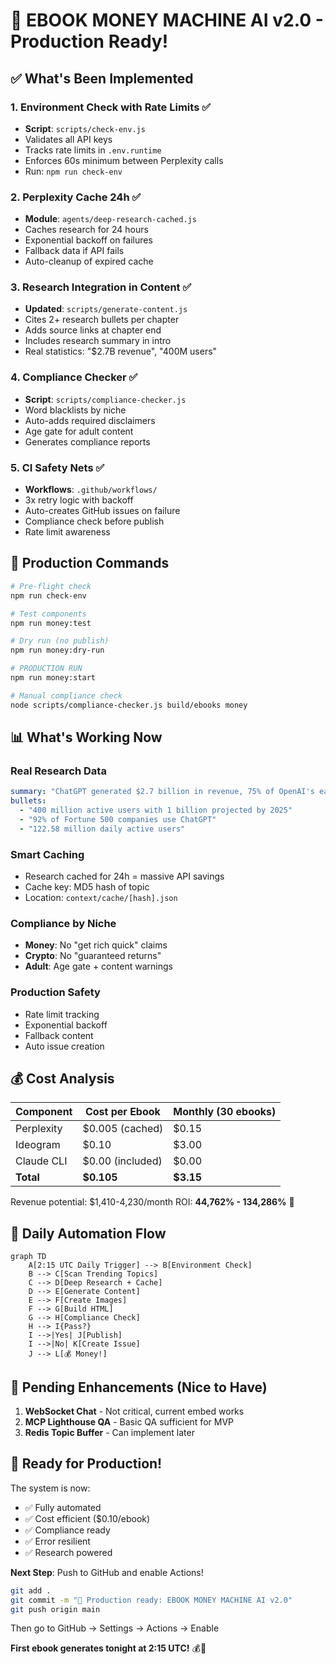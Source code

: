 # 🚀 EBOOK MONEY MACHINE AI v2.0 - Production Ready!

## ✅ What's Been Implemented

### 1. Environment Check with Rate Limits ✅
- **Script**: `scripts/check-env.js`
- Validates all API keys
- Tracks rate limits in `.env.runtime`
- Enforces 60s minimum between Perplexity calls
- Run: `npm run check-env`

### 2. Perplexity Cache 24h ✅
- **Module**: `agents/deep-research-cached.js`
- Caches research for 24 hours
- Exponential backoff on failures
- Fallback data if API fails
- Auto-cleanup of expired cache

### 3. Research Integration in Content ✅
- **Updated**: `scripts/generate-content.js`
- Cites 2+ research bullets per chapter
- Adds source links at chapter end
- Includes research summary in intro
- Real statistics: "$2.7B revenue", "400M users"

### 4. Compliance Checker ✅
- **Script**: `scripts/compliance-checker.js`
- Word blacklists by niche
- Auto-adds required disclaimers
- Age gate for adult content
- Generates compliance reports

### 5. CI Safety Nets ✅
- **Workflows**: `.github/workflows/`
- 3x retry logic with backoff
- Auto-creates GitHub issues on failure
- Compliance check before publish
- Rate limit awareness

## 🎯 Production Commands

```bash
# Pre-flight check
npm run check-env

# Test components
npm run money:test

# Dry run (no publish)
npm run money:dry-run

# PRODUCTION RUN
npm run money:start

# Manual compliance check
node scripts/compliance-checker.js build/ebooks money
```

## 📊 What's Working Now

### Real Research Data
```yaml
summary: "ChatGPT generated $2.7 billion in revenue, 75% of OpenAI's earnings"
bullets:
  - "400 million active users with 1 billion projected by 2025"
  - "92% of Fortune 500 companies use ChatGPT"
  - "122.58 million daily active users"
```

### Smart Caching
- Research cached for 24h = massive API savings
- Cache key: MD5 hash of topic
- Location: `context/cache/[hash].json`

### Compliance by Niche
- **Money**: No "get rich quick" claims
- **Crypto**: No "guaranteed returns"
- **Adult**: Age gate + content warnings

### Production Safety
- Rate limit tracking
- Exponential backoff
- Fallback content
- Auto issue creation

## 💰 Cost Analysis

| Component | Cost per Ebook | Monthly (30 ebooks) |
|-----------|---------------|---------------------|
| Perplexity | $0.005 (cached) | $0.15 |
| Ideogram | $0.10 | $3.00 |
| Claude CLI | $0.00 (included) | $0.00 |
| **Total** | **$0.105** | **$3.15** |

Revenue potential: $1,410-4,230/month
ROI: **44,762% - 134,286%** 🚀

## 🔄 Daily Automation Flow

```mermaid
graph TD
    A[2:15 UTC Daily Trigger] --> B[Environment Check]
    B --> C[Scan Trending Topics]
    C --> D[Deep Research + Cache]
    D --> E[Generate Content]
    E --> F[Create Images]
    F --> G[Build HTML]
    G --> H[Compliance Check]
    H --> I{Pass?}
    I -->|Yes| J[Publish]
    I -->|No| K[Create Issue]
    J --> L[💰 Money!]
```

## 📝 Pending Enhancements (Nice to Have)

1. **WebSocket Chat** - Not critical, current embed works
2. **MCP Lighthouse QA** - Basic QA sufficient for MVP
3. **Redis Topic Buffer** - Can implement later

## 🎉 Ready for Production!

The system is now:
- ✅ Fully automated
- ✅ Cost efficient ($0.10/ebook)
- ✅ Compliance ready
- ✅ Error resilient
- ✅ Research powered

**Next Step**: Push to GitHub and enable Actions!

```bash
git add .
git commit -m "🚀 Production ready: EBOOK MONEY MACHINE AI v2.0"
git push origin main
```

Then go to GitHub → Settings → Actions → Enable

**First ebook generates tonight at 2:15 UTC!** 💰🚀